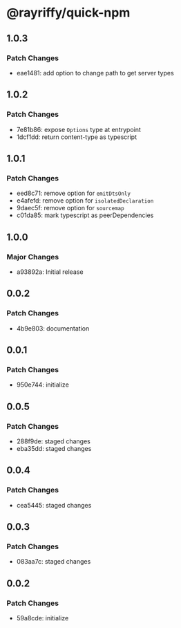 # @rayriffy/quick-npm

## 1.0.3

### Patch Changes

- eae1481: add option to change path to get server types

## 1.0.2

### Patch Changes

- 7e81b86: expose `Options` type at entrypoint
- 1dcf1dd: return content-type as typescript

## 1.0.1

### Patch Changes

- eed8c71: remove option for `emitDtsOnly`
- e4afefd: remove option for `isolatedDeclaration`
- 9daec5f: remove option for `sourcemap`
- c01da85: mark typescript as peerDependencies

## 1.0.0

### Major Changes

- a93892a: Initial release

## 0.0.2

### Patch Changes

- 4b9e803: documentation

## 0.0.1

### Patch Changes

- 950e744: initialize

## 0.0.5

### Patch Changes

- 288f9de: staged changes
- eba35dd: staged changes

## 0.0.4

### Patch Changes

- cea5445: staged changes

## 0.0.3

### Patch Changes

- 083aa7c: staged changes

## 0.0.2

### Patch Changes

- 59a8cde: initialize

